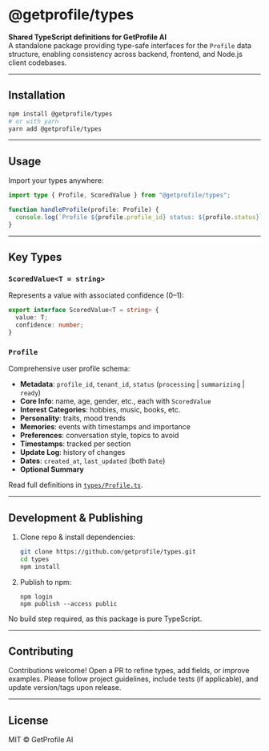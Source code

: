 # @getprofile/types

**Shared TypeScript definitions for GetProfile AI**  
A standalone package providing type-safe interfaces for the `Profile` data structure, enabling consistency across backend, frontend, and Node.js client codebases.

---

## Installation

```bash
npm install @getprofile/types
# or with yarn
yarn add @getprofile/types
```

---

## Usage

Import your types anywhere:

```ts
import type { Profile, ScoredValue } from "@getprofile/types";

function handleProfile(profile: Profile) {
  console.log(`Profile ${profile.profile_id} status: ${profile.status}`);
}
```

---

## Key Types

### `ScoredValue<T = string>`

Represents a value with associated confidence (0–1):

```ts
export interface ScoredValue<T = string> {
  value: T;
  confidence: number;
}
```

### `Profile`

Comprehensive user profile schema:

- **Metadata**: `profile_id`, `tenant_id`, `status` (`processing` | `summarizing` | `ready`)
- **Core Info**: name, age, gender, etc., each with `ScoredValue`
- **Interest Categories**: hobbies, music, books, etc.
- **Personality**: traits, mood trends
- **Memories**: events with timestamps and importance
- **Preferences**: conversation style, topics to avoid
- **Timestamps**: tracked per section
- **Update Log**: history of changes
- **Dates**: `created_at`, `last_updated` (both `Date`)
- **Optional Summary**

Read full definitions in [`types/Profile.ts`](https://github.com/getprofile/types/blob/main/index.d.ts).

---

## Development & Publishing

1. Clone repo & install dependencies:

   ```bash
   git clone https://github.com/getprofile/types.git
   cd types
   npm install
   ```

2. Publish to npm:

   ```
   npm login
   npm publish --access public
   ```

No build step required, as this package is pure TypeScript.

---

## Contributing

Contributions welcome! Open a PR to refine types, add fields, or improve examples. Please follow project guidelines, include tests (if applicable), and update version/tags upon release.

---

## License

MIT © GetProfile AI
